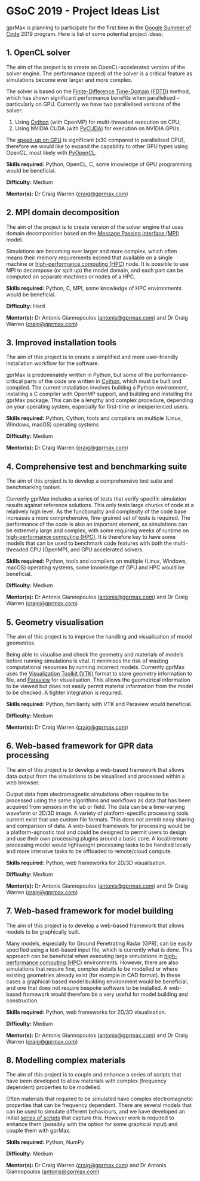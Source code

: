 # GSoC 2019 - Project Ideas List

gprMax is planning to participate for the first time in the [Google Summer of Code](https://summerofcode.withgoogle.com) 2019 program. Here is list of some potential project ideas:


## 1. OpenCL solver

The aim of the project is to create an OpenCL-accelerated version of the solver engine. The performance (speed) of the solver is a critical feature as simulations become ever larger and more complex.

The solver is based on the [Finite-Difference Time-Domain (FDTD)](https://en.wikipedia.org/wiki/Finite-difference_time-domain_method) method, which has shown significant performance benefits when parallelised – particularly on GPU. Currently we have two parallelised versions of the solver:
1. Using [Cython](https://cython.org) (with OpenMP) for multi-threaded execution on CPU;
2. Using NVIDIA CUDA (with [PyCUDA](https://mathema.tician.de/software/pycuda/)) for execution on NVIDIA GPUs.

The [speed-up on GPU](http://www.gprmax.com) is significant (x30 compared to parallelised CPU), therefore we would like to expand the capability to other GPU types using OpenCL, most likely with [PyOpenCL](https://mathema.tician.de/software/pyopencl/).

**Skills required:** Python, OpenCL, C, some knowledge of GPU programming would be beneficial.

**Difficulty:** Medium

**Mentor(s):** Dr Craig Warren (craig@gprmax.com)


## 2. MPI domain decomposition

The aim of the project is to create version of the solver engine that uses domain decomposition based on the [Message Passing Interface (MPI)](https://en.wikipedia.org/wiki/Message_Passing_Interface) model.

Simulations are becoming ever larger and more complex, which often means their memory requirements exceed that available on a single machine or [high-performance computing (HPC)](https://en.wikipedia.org/wiki/Supercomputer) node. It is possible to use MPI to decompose (or split up) the model domain, and each part can be computed on separate machines or nodes of a HPC.

**Skills required:** Python, C, MPI, some knowledge of HPC environments would be beneficial.

**Difficulty:** Hard

**Mentor(s):** Dr Antonis Giannopoulos (antonis@gprmax.com) and Dr Craig Warren (craig@gprmax.com)


## 3. Improved installation tools

The aim of this project is to create a simplified and more user-friendly installation workflow for the software.

gprMax is predominately written in Python, but some of the performance-critical parts of the code are written in [Cython](https://cython.org), which must be built and compiled. The current installation involves building a Python environment, installing a C compiler with OpenMP support, and building and installing the gprMax package. This can be a lengthy and complex procedure, depending on your operating system, especially for first-time or inexperienced users.

**Skills required:** Python, Cython, tools and compilers on multiple (Linux, Windows, macOS) operating systems

**Difficulty:** Medium

**Mentor(s):** Dr Craig Warren (craig@gprmax.com)


## 4. Comprehensive test and benchmarking suite

The aim of this project is to develop a comprehensive test suite and benchmarking toolset.

Currently gprMax includes a series of tests that verify specific simulation results against reference solutions. This only tests large chunks of code at a relatively high level. As the functionality and complexity of the code base increases a more comprehensive, fine-grained set of tests is required. The performance of the code is also an important element, as simulations can be extremely large and complex, with some requiring weeks of runtime on [high-performance computing (HPC)](https://en.wikipedia.org/wiki/Supercomputer). It is therefore key to have some models that can be used to benchmark code features with both the multi-threaded CPU (OpenMP), and GPU accelerated solvers.

**Skills required:** Python, tools and compilers on multiple (Linux, Windows, macOS) operating systems, some knowledge of GPU and HPC would be beneficial.

**Difficulty:** Medium

**Mentor(s):** Dr Antonis Giannopoulos (antonis@gprmax.com) and Dr Craig Warren (craig@gprmax.com)


## 5. Geometry visualisation

The aim of this project is to improve the handling and visualisation of model geometries.

Being able to visualise and check the geometry and materials of models before running simulations is vital. It minimises the risk of wasting computational resources by running incorrect models. Currently gprMax uses the [Visualization Toolkit (VTK)](https://vtk.org) format to store geometry information to file, and [Paraview](https://www.paraview.org) for visualisation. This allows the geometrical information to be viewed but does not easily permit material information from the model to be checked. A tighter integration is required.

**Skills required:** Python, familiarity with VTK and Paraview would beneficial.

**Difficulty:** Medium

**Mentor(s):** Dr Craig Warren (craig@gprmax.com)


## 6. Web-based framework for GPR data processing

The aim of this project is to develop a web-based framework that allows data output from the simulations to be visualised and processed within a web browser.

Output data from electromagnetic simulations often requires to be processed using the same algorithms and workflows as data that has been acquired from sensors in the lab or field. The data can be a time-varying waveform or 2D/3D image. A variety of platform-specific processing tools current exist that use custom file formats. This does not permit easy sharing and comparison of data. A web-based framework for processing would be a platform-agnostic tool and could be designed to permit users to design and use their own processing plugins around a basic core. A local/remote processing model would lightweight processing tasks to be handled locally and more intensive tasks to be offloaded to remote/cloud compute.

**Skills required:** Python, web frameworks for 2D/3D visualisation.

**Difficulty:** Medium

**Mentor(s):** Dr Antonis Giannopoulos (antonis@gprmax.com) and Dr Craig Warren (craig@gprmax.com)


## 7. Web-based framework for model building

The aim of this project is to develop a web-based framework that allows models to be graphically built.

Many models, especially for Ground Penetrating Radar (GPR), can be easily specified using a text-based input file, which is currently what is done. This approach can be beneficial when executing large simulations in [high-performance computing (HPC)](https://en.wikipedia.org/wiki/Supercomputer) environments. However, there are also simulations that require fine, complex details to be modelled or where existing geometries already exist (for example in CAD format). In these cases a graphical-based model building environment would be beneficial, and one that does not require bespoke software to be installed. A web-based framework would therefore be a very useful for model building and construction.

**Skills required:** Python, web frameworks for 2D/3D visualisation.

**Difficulty:** Medium

**Mentor(s):** Dr Antonis Giannopoulos (antonis@gprmax.com) and Dr Craig Warren (craig@gprmax.com)


## 8. Modelling complex materials

The aim of this project is to couple and enhance a series of scripts that have been developed to allow materials with complex (frequency dependent) properties to be modelled.

Often materials that required to be simulated have complex electromagnetic properties that can be frequency dependent. There are several models that can be used to simulate different behaviours, and we have developed an initial [series of scripts](https://github.com/gprMax/gprMax/pull/125) that capture this. However work is required to enhance them (possibly with the option for some graphical input) and couple them with gprMax.

**Skills required:** Python, NumPy

**Difficulty:** Medium

**Mentor(s):** Dr Craig Warren (craig@gprmax.com) and Dr Antonis Giannopoulos (antonis@gprmax.com)
